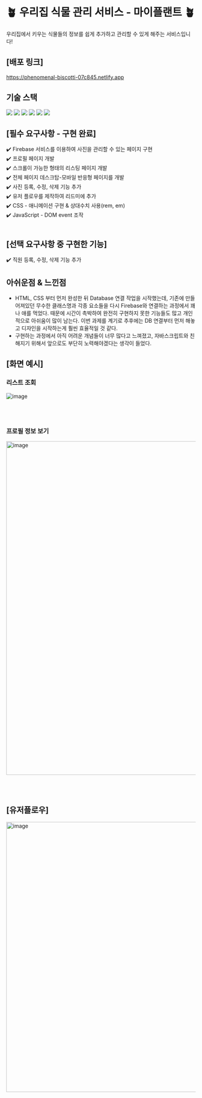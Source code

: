 # 🪴 우리집 식물 관리 서비스 - 마이플랜트 🪴

우리집에서 키우는 식물들의 정보를 쉽게 추가하고 관리할 수 있게 해주는 서비스입니다!
<br>

## [배포 링크]

https://phenomenal-biscotti-07c845.netlify.app
<br>

## 기술 스택

<img src="https://img.shields.io/badge/html5-E34F26?style=for-the-badge&logo=html5&logoColor=white"> <img src="https://img.shields.io/badge/css-1572B6?style=for-the-badge&logo=css3&logoColor=white"> <img src="https://img.shields.io/badge/javascript-F7DF1E?style=for-the-badge&logo=javascript&logoColor=black"> <img src="https://img.shields.io/badge/firebase-FFCA28?style=for-the-badge&logo=firebase&logoColor=white"> <img src="https://img.shields.io/badge/git-F05032?style=for-the-badge&logo=git&logoColor=white"> <img src="https://img.shields.io/badge/github-181717?style=for-the-badge&logo=github&logoColor=white">

## [필수 요구사항 - 구현 완료]

✔️ Firebase 서비스를 이용하여 사진을 관리할 수 있는 페이지 구현<br>
✔️ 프로필 페이지 개발<br>
✔️ 스크롤이 가능한 형태의 리스팅 페이지 개발<br>
✔️ 전체 페이지 데스크탑-모바일 반응형 페이지를 개발<br>
✔️ 사진 등록, 수정, 삭제 기능 추가<br>
✔️ 유저 플로우를 제작하여 리드미에 추가<br>
✔️ CSS - 애니메이션 구현 & 상대수치 사용(rem, em)<br>
✔️ JavaScript - DOM event 조작<br>
<br>

## [선택 요구사항 중 구현한 기능]

✔️ 직원 등록, 수정, 삭제 기능 추가

## 아쉬운점 & 느낀점

- HTML, CSS 부터 먼저 완성한 뒤 Database 연결 작업을 시작했는데, 기존에 만들어져있던 무수한 클래스명과 각종 요소들을 다시 Firebase와 연결하는 과정에서 꽤나 애를 먹었다. 때문에 시간이 촉박하여 완전히 구현하지 못한 기능들도 많고 개인적으로 아쉬움이 많이 남는다. 이번 과제를 계기로 추후에는 DB 연결부터 먼저 해놓고 디자인을 시작하는게 훨씬 효율적일 것 같다.
- 구현하는 과정에서 아직 어려운 개념들이 너무 많다고 느껴졌고, 자바스크립트와 친해지기 위해서 앞으로도 부단히 노력해야겠다는 생각이 들었다.

## [화면 예시]

### 리스트 조회

![image](https://github.com/KDT1-FE/Y_FE_JAVASCRIPT_PICTURE/assets/137375435/d6ee50a1-119c-4842-b8e2-32bfdb655c1a)

<br><br>

### 프로필 정보 보기

<img width="887" alt="image" src="https://github.com/KDT1-FE/Y_FE_JAVASCRIPT_PICTURE/assets/137375435/c957a7af-d91f-43b7-90c4-8a6e518cd0ca">

<br><br>

## [유저플로우]

<img width="718" alt="image" src="https://github.com/mysdpy30s/mysdpy30s/assets/137375435/505a4196-b7cc-416c-ac38-42726882ee59">
